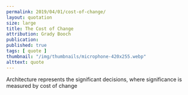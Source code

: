 ```yaml
---
permalink: 2019/04/01/cost-of-change/
layout: quotation
size: large
title: The Cost of Change
attribution: Grady Booch
publication: 
published: true
tags: [ quote ]
thumbnail: "/img/thumbnails/microphone-420x255.webp"
alttext: quote
---
```


Architecture represents the significant decisions, where significance is measured 
by cost of change

